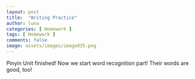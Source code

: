 ```yaml
---
layout: post
title:  "Writing Practice"
author: luna
categories: [ Homework ]
tags: [ Homework ]
comments: false
image: assets/images/image035.png
---
```


Pinyin Unit finished! Now we start word recognition part! Their words are good, too!
